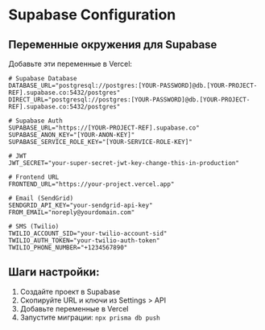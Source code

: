 # Supabase Configuration

## Переменные окружения для Supabase

Добавьте эти переменные в Vercel:

```env
# Supabase Database
DATABASE_URL="postgresql://postgres:[YOUR-PASSWORD]@db.[YOUR-PROJECT-REF].supabase.co:5432/postgres"
DIRECT_URL="postgresql://postgres:[YOUR-PASSWORD]@db.[YOUR-PROJECT-REF].supabase.co:5432/postgres"

# Supabase Auth
SUPABASE_URL="https://[YOUR-PROJECT-REF].supabase.co"
SUPABASE_ANON_KEY="[YOUR-ANON-KEY]"
SUPABASE_SERVICE_ROLE_KEY="[YOUR-SERVICE-ROLE-KEY]"

# JWT
JWT_SECRET="your-super-secret-jwt-key-change-this-in-production"

# Frontend URL
FRONTEND_URL="https://your-project.vercel.app"

# Email (SendGrid)
SENDGRID_API_KEY="your-sendgrid-api-key"
FROM_EMAIL="noreply@yourdomain.com"

# SMS (Twilio)
TWILIO_ACCOUNT_SID="your-twilio-account-sid"
TWILIO_AUTH_TOKEN="your-twilio-auth-token"
TWILIO_PHONE_NUMBER="+1234567890"
```

## Шаги настройки:

1. Создайте проект в Supabase
2. Скопируйте URL и ключи из Settings > API
3. Добавьте переменные в Vercel
4. Запустите миграции: `npx prisma db push` 